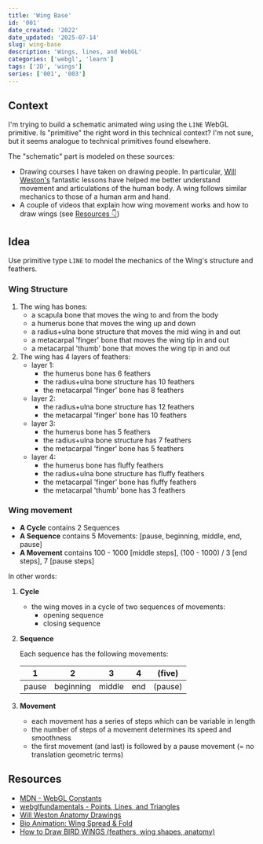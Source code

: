 ```yaml
---
title: 'Wing Base'
id: '001'
date_created: '2022'
date_updated: '2025-07-14'
slug: wing-base
description: 'Wings, lines, and WebGL'
categories: ['webgl', 'learn']
tags: ['2D', 'wings']
series: ['001', '003']
---
```


## Context

I'm trying to build a schematic animated wing using the `LINE` WebGL primitive. Is "primitive" the right word in this technical context? I'm not sure, but it seems analogue to technical primitives found elsewhere.

The "schematic" part is modeled on these sources:

- Drawing courses I have taken on drawing people. In particular, [Will Weston's](https://drawingamerica.com/instructors/weston/) fantastic lessons have helped me better understand movement and articulations of the human body. A wing follows similar mechanics to those of a human arm and hand.
- A couple of videos that explain how wing movement works and how to draw wings (see [Resources 👇](#resources))

## Idea

Use primitive type `LINE` to model the mechanics of the Wing's structure and feathers.

### Wing Structure

1. The wing has bones:
   - a scapula bone that moves the wing to and from the body
   - a humerus bone that moves the wing up and down
   - a radius+ulna bone structure that moves the mid wing in and out
   - a metacarpal 'finger' bone that moves the wing tip in and out
   - a metacarpal 'thumb' bone that moves the wing tip in and out
1. The wing has 4 layers of feathers:
   - layer 1:
     - the humerus bone has 6 feathers
     - the radius+ulna bone structure has 10 feathers
     - the metacarpal 'finger' bone has 8 feathers
   - layer 2:
     - the radius+ulna bone structure has 12 feathers
     - the metacarpal 'finger' bone has 10 feathers
   - layer 3:
     - the humerus bone has 5 feathers
     - the radius+ulna bone structure has 7 feathers
     - the metacarpal 'finger' bone has 5 feathers
   - layer 4:
     - the humerus bone has fluffy feathers
     - the radius+ulna bone structure has fluffy feathers
     - the metacarpal 'finger' bone has fluffy feathers
     - the metacarpal 'thumb' bone has 3 feathers

### Wing movement

- **A Cycle** contains 2 Sequences
- **A Sequence** contains 5 Movements: [pause, beginning, middle, end, pause]
- **A Movement** contains 100 - 1000 [middle steps], (100 - 1000) / 3 [end steps], 7 [pause steps]

In other words:

1. **Cycle**
   - the wing moves in a cycle of two sequences of movements:
     - opening sequence
     - closing sequence
1. **Sequence**

   Each sequence has the following movements:

   | 1     | 2         | 3      | 4   | (five)  |
   | ----- | --------- | ------ | --- | ------- |
   | pause | beginning | middle | end | (pause) |

1. **Movement**
   - each movement has a series of steps which can be variable in length
   - the number of steps of a movement determines its speed and smoothness
   - the first movement (and last) is followed by a pause movement (= no translation geometric terms)

<h2 id="resources">Resources</h2>

- [MDN - WebGL Constants](https://developer.mozilla.org/en-US/docs/Web/API/WebGL_API/Constants)
- [webglfundamentals - Points, Lines, and Triangles](https://webglfundamentals.org/webgl/lessons/webgl-points-lines-triangles.html)
- [Will Weston Anatomy Drawings](https://www.youtube.com/watch?v=dHDvRJD0o44)
- [Bio Animation: Wing Spread & Fold](https://www.youtube.com/watch?v=GFCgwglikcY&list=PLM5hYIDGPIikMe2ZoRpVtsp2cTgsTOgXc&index=1)
- [How to Draw BIRD WINGS (feathers, wing shapes, anatomy)](https://www.youtube.com/watch?v=HBOO9vvizco&list=PLM5hYIDGPIikMe2ZoRpVtsp2cTgsTOgXc&index=2)

